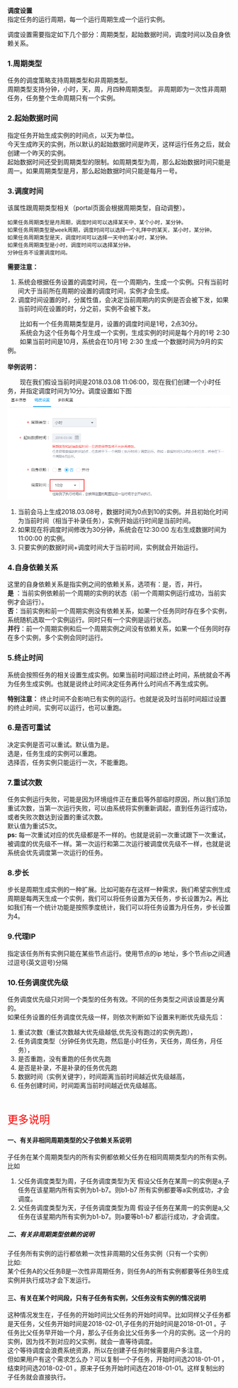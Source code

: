  **调度设置**  
指定任务的运行周期，每一个运行周期生成一个运行实例。  

调度设置需要指定如下几个部分：周期类型，起始数据时间，调度时间以及自身依赖关系。  
### 1.周期类型
任务的调度策略支持周期类型和非周期类型。  
周期类型支持分钟，小时，天，周，月四种周期类型。
非周期即为一次性非周期任务，任务整个生命周期只有一个实例。  

### 2.起始数据时间  
指定任务开始生成实例的时间点，以天为单位。  
今天生成昨天的实例，所以默认的起始数据时间是昨天，这样运行任务之后，就会创建一个昨天的实例。  
起始数据时间还受到周期类型的限制。如周期类型为周，那么起始数据时间只能是周一。如果周期类型是月，那么起始数据时间只能是每月一号。

### 3.调度时间
该属性跟周期类型相关（portal页面会根据周期类型，自动调整）。  
```
如果任务周期类型是月周期，调度时间可以选择某天中，某个小时，某分钟。  
如果任务周期类型是week周期，调度时间可以选择一个礼拜中的某天，某小时，某分钟。  
如果任务周期类型是天，调度时间可以选择一天中的某小时，某分钟。  
如果任务周期类型是小时，调度时间可以选择某分钟。
分钟任务不设置调度时间。
```
**需要注意：**  
1. 系统会根据任务设置的调度时间，在一个周期内，生成一个实例。只有当前时间大于当前所在周期的设置的调度时间，实例才会生成。
2. 调度时间设置的时，分属性值，会决定当前周期内的实例是否会被下发，如果当前时间在设置的时，分之前，实例不会被下发。  

&emsp;&emsp;比如有一个任务周期类型是月，设置的调度时间是1号，2点30分。  
&emsp;&emsp;系统会为这个任务每个月生成一个实例，生成实例的时间是每个月的1号 2:30    
&emsp;&emsp;如果当前时间是10月，系统会在10月1号 2:30 生成一个数据时间为9月的实例。  
<br>
**举例说明：**  

&emsp;&emsp;现在我们假设当前时间是2018.03.08 11:06:00，现在我们创建一个小时任务，并指定调度时间为10分。调度设置如下图
![](/workflow/workflow/images/cycle1.png)
1. 当前会马上生成2018.03.08号，数据时间为0点到10的实例。并且初始化时间为当前时间（相当于补录任务），实例开始运行时间是当前时间。  
2. 如果现在将调度时间修改为30分钟，系统会在12:30:00 左右生成数据时间为11:00:00 的实例。  
3. 只要实例的数据时间+调度时间大于当前时间，实例就会开始运行。

### 4.自身依赖关系  
这里的自身依赖关系是指实例之间的依赖关系，选项有：是，否，并行。  
**是** ：当前实例依赖前一个周期的实例的状态（前一个周期实例运行成功，当前实例才会运行）。  
**否**：当前实例和前一个周期实例没有依赖关系，如果一个任务同时存在多个实例，系统随机选取一个实例运行。同时只有一个实例是运行状态。  
**并行**：前一个周期实例和后一个周期实例之间没有依赖关系，如果一个任务同时存在多个实例，多个实例会同时运行。  

### 5.终止时间
系统会按照任务的相关设置生成实例。如果当前时间超过终止时间，系统就会不再为任务生成实例。也就是说终止时间决定任务再什么时间点不再生成实例。  

**特别注意：** 终止时间不会影响已有实例的运行。也就是说及时当前时间超过设置的终止时间，实例可以运行，也可以重跑。
### 6.是否可重试
决定实例是否可以重试。默认值为是。    
选是，任务生成的实例可以重跑。  
选择否，任务实例只能运行一次，不能重跑。  

### 7.重试次数
任务实例运行失败，可能是因为环境组件正在重启等外部临时原因，所以我们添加重试次数，当第一次运行失败，可以由系统将实例重新调起，直到任务运行成功，或者失败次数达到设置的重试次数。   
默认值为重试5次。  
**ps:** 每一次重试对应的优先级都是不一样的。也就是说前一次重试跟下一次重试，被调度的优先级不一样。第一次运行和第二次运行被调度优先级不一样，也就是说系统会优先调度第一次运行的任务。

### 8.步长
步长是周期生成实例的一种扩展。比如可能存在这样一种需求，我们希望实例生成周期是每两天生成一个实例，我们可以将任务设置为天任务，步长设置为2。再比如我们有一个统计功能是按照季度统计，我们可以将任务设置为月任务，步长设置为4。

### 9.代理IP
指定该任务所有实例只能在某些节点运行。使用节点的ip 地址，多个节点ip之间通过逗号(英文逗号)分隔

### 10.任务调度优先级  
任务调度优先级只对同一个类型的任务有效。不同的任务类型之间该设置是分离的。  
如果任务设置的任务调度优先级一样，则依次判断如下设置来判断优先级先后：  
1. 重试次数（重试次数越大优先级越低,优先没有跑过的实例先跑），   
2. 任务调度类型（分钟任务优先跑，然后是小时任务，天任务，周任务，月任务），
3. 是否重跑，没有重跑的任务优先跑
4. 是否是补录，不是补录的任务优先跑 
5. 数据时间（实例关键字），时间距离当前时间越近优先级越高，
6. 任务创建时间，时间距离当前时间越近优先级越高。

<br>
<br>
<font color=red size=5>更多说明</font>    

#### 一、有关非相同周期类型的父子依赖关系说明  
子任务在某个周期类型内的所有实例都依赖父任务在相同周期类型内的所有实例。  
比如   
1. 父任务调度类型为周，子任务调度类型为天
假设父任务在某周一的实例是a,子任务在该星期内所有实例为b1-b7。则b1-b7 所有实例都要等a实例成功，才会调度。
2. 父任务调度类型为天，子任务调度类型为周
假设子任务在某周一的实例是a,父任务在该星期内所有实例为b1-b7。则a要等b1-b7 都运行成功，才会调度。

##### 二、有关非周期类型依赖的说明
子任务所有实例的运行都依赖一次性非周期的父任务实例（只有一个实例）  
比如:  
某个任务A的父任务B是一次性非周期任务，则任务A的所有实例都要等任务B生成实例并执行成功才会下发运行。

#### 三、有关在某个时间段，只有子任务有实例，父任务没有实例的情况说明
这种情况发生在，子任务的开始时间比父任务的开始时间早。比如同样父子任务都是天任务，父任务开始时间是2018-02-01,子任务的开始时间是2018-01-01 。子任务比父任务早开始一个月，那么子任务会比父任务多一个月的实例。这一个月的实例，因为找不到对应的父实例，就会一直等待调度。  
这个等待调度会浪费系统资源，所以在创建子任务时候需要用户多注意。  
但如果用户有这个需求怎么办？可以复制一个子任务，开始时间选2018-01-01 ，结束时间选2018-02-01 。原来子任务开始时间选在2018-01-01。这样复制出的子任务就会直接执行。
